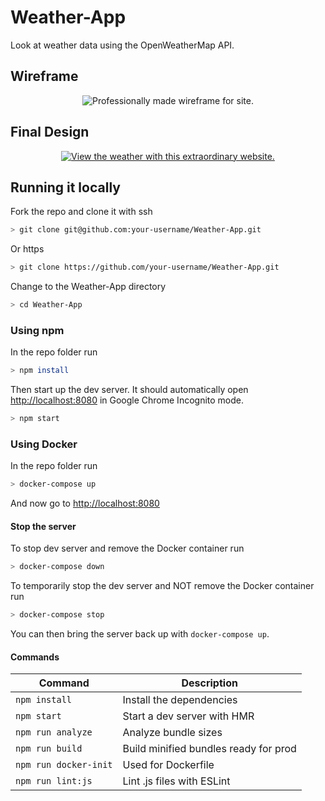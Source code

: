 # Weather-App

Look at weather data using the OpenWeatherMap API.

## Wireframe

<div align="center">
        <img alt="Professionally made wireframe for site." src="https://i.imgur.com/6cF7FzA_d.webp?maxwidth=760&fidelity=grand">
</div>

## Final Design

<div align="center">
    <a href="https://anordinaryusername.github.io/Weather-App/">
        <img alt="View the weather with this extraordinary website." src="https://i.imgur.com/zuzPRoF_d.webp?maxwidth=1520&fidelity=grand">
    </a>
</div>

## Running it locally

Fork the repo and clone it with ssh

```bash
> git clone git@github.com:your-username/Weather-App.git
```

Or https

```bash
> git clone https://github.com/your-username/Weather-App.git
```

Change to the Weather-App directory

```bash
> cd Weather-App
```

### Using npm

In the repo folder run

```bash
> npm install
```

Then start up the dev server. It should automatically open [http://localhost:8080](http://localhost:8080) in Google Chrome Incognito mode.

```bash
> npm start
```

### Using Docker

In the repo folder run

```bash
> docker-compose up
```

And now go to [http://localhost:8080](http://localhost:8080)

#### Stop the server

To stop dev server and remove the Docker container run

```bash
> docker-compose down
```

To temporarily stop the dev server and NOT remove the Docker container run

```bash
> docker-compose stop
```

You can then bring the server back up with `docker-compose up`.

#### Commands

| Command               | Description                           |
| --------------------- | ------------------------------------- |
| `npm install`         | Install the dependencies              |
| `npm start`           | Start a dev server with HMR           |
| `npm run analyze`     | Analyze bundle sizes                  |
| `npm run build`       | Build minified bundles ready for prod |
| `npm run docker-init` | Used for Dockerfile                   |
| `npm run lint:js`     | Lint .js files with ESLint            |
